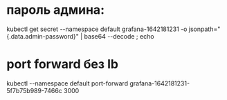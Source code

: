 # пароль админа:
kubectl get secret --namespace default grafana-1642181231 -o jsonpath="{.data.admin-password}" | base64 --decode ; echo

# port forward без lb
kubectl --namespace default port-forward grafana-1642181231-5f7b75b989-7466c 3000

